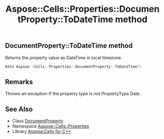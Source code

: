 ﻿---
title: Aspose::Cells::Properties::DocumentProperty::ToDateTime method
linktitle: ToDateTime
second_title: Aspose.Cells for C++ API Reference
description: 'Aspose::Cells::Properties::DocumentProperty::ToDateTime method. Returns the property value as DateTime in local timezone in C++.'
type: docs
weight: 1400
url: /cpp/aspose.cells.properties/documentproperty/todatetime/
---
## DocumentProperty::ToDateTime method


Returns the property value as DateTime in local timezone.

```cpp
Date Aspose::Cells::Properties::DocumentProperty::ToDateTime()
```

## Remarks


Throws an exception if the property type is not PropertyType.Date.
## See Also

* Class [DocumentProperty](../)
* Namespace [Aspose::Cells::Properties](../../)
* Library [Aspose.Cells for C++](../../../)
